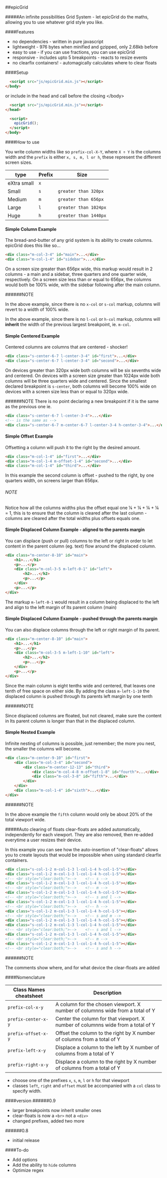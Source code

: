 ##epicGrid

#####An infinite possibilities Grid System - let epicGrid do the maths, allowing you to use whatever grid style you like.

####Features 
* no dependencies - written in pure javascript
* lightweight - 976 bytes when minified and gzipped, only 2.68kb before
* easy to use - if you can use fractions, you can use epicGrid
* responsive - includes upto 5 breakpoints - reacts to resize events
* no clearfix containers! - automagically calculates where to clear floats

####Setup
```html
  <script src="js/epicGrid.min.js"></script>
</body>
```
or include in the head and call before the closing &lt;/body&gt;
```html
  <script src="js/epicGrid.min.js"></script>
</head>

  <script>
    epicGrid();
  </script>
</body>
```
####How to use

You write column widths like so `prefix-col-X-Y`, where `X ÷ Y` is the columns width and the `prefix` is either `x, s, m, l or h`, these represent the different screen sizes.

| type | Prefix | Size |
|------|--------|------|
|eXtra small |`x`| |
|Small |`s`| `greater than 320px`|
|Medium |`m`| `greater than 656px`|
|Large |`l`| `greater than 1024px`|
|Huge |`h`| `greater than 1440px`|

#### Simple Column Example

The bread-and-butter of any grid system is its ability to create columns. epicGrid does this like so...

```html
<div class="m-col-3-4" id="main">...</div>
<div class="m-col-1-4" id="sidebar">...</div>
```

On a screen size greater than 656px wide, this markup would result in 2 columns - a main and a sidebar, three quarters and one quarter wide, respectively. On a screen size less than or equal to 656px, the columns would both be 100% wide, with the sidebar following after the main column.

######NOTE

In the above example, since there is no `x-col` or `s-col` markup, columns will revert to a width of 100% wide.

In the above example, since there is no `l-col` or `h-col` markup, columns will **inherit** the width of the previous largest breakpoint, ie. `m-col`.

#### Simple Centered Example

Centered columns are columns that are centered - shocker!

```html
<div class="s-center-6-7 l-center-3-4" id="first">...</div>
<div class="s-center-6-7 l-center-3-4" id="second">...</div>
```

On devices greater than 320px wide both columns will be six sevenths wide and centered. On devices with a screen size greater than 1024px wide both columns will be three quarters wide and centered. Since the smallest declared breakpoint is `s-center`, both columns will become 100% wide on devices with a screen size less than or equal to 320px wide.

######NOTE
There is no point declaring a new breakpoint if it is the same as the previous one ie.
```html
<div class="s-center-6-7 l-center-3-4">...</div>
<!-- is the same as -->
<div class="s-center-6-7 m-center-6-7 l-center-3-4 h-center-3-4">...</div>
```

#### Simple Offset Example

Offsetting a column will push it to the right by the desired amount.

```html
<div class="m-col-1-4" id="first">...</div>
<div class="m-col-1-4 m-offset-1-4" id="second">...</div>
<div class="m-col-1-4" id="third">...</div>
```

In this example the second column is offset - pushed to the right, by one quarters width, on screens larger than 656px. 

###### NOTE

Notice how all the columns widths plus the offset equal one ¼ + ¼ + ¼ + ¼ = 1, this is to ensure that the column is cleared after the last column - columns are cleared after the total widths plus offsets equals one.

#### Simple Displaced Column Example - aligned to the parents margin

You can displace (push or pull) columns to the left or right in order to let content in the parent column (eg. text) flow around the displaced column.

```html
<div class="m-center-8-10" id="main">
    <h1>...</h1>
    <p>...</p>
    <div class="m-col-3-5 m-left-0-1" id="left">
        <h2>...</h2>
        <p>...</p>
    </div>
    <p>...</p>
</div>
```

The markup `m-left-0-1` would result in a column being displaced to the left and align to the left margin of Its parent column (main)

#### Simple Displaced Column Example - pushed through the parents margin

You can also displace columns through the left or right margin of Its parent.

```html
<div class="m-center-8-10" id="main">
    <h1>...</h1>
    <p>...</p>
    <div class="m-col-3-5 m-left-1-10" id="left">
        <h2>...</h2>
        <p>...</p>
    </div>
    <p>...</p>
</div>
```
Since the main column is eight tenths wide and centered, that leaves one tenth of free space on either side. By adding the class `m-left-1-10` the displaced column is pushed through Its parents left margin by one tenth 

######NOTE

Since displaced columns are floated, but not cleared, make sure the content in Its parent column is longer than that in the displaced column. 


#### Simple Nested Example

Infinite nesting of columns is possible, just remember; the more you nest, the smaller the columns will become.

```html
<div class="m-center-9-10" id="first">
    <div class="m-col-3-4" id="second">
        <div class="m-center-12-13" id="third">
            <div class="m-col-4-8 m-offset-1-8" id="fourth">...</div>
            <div class="m-col-3-8" id="fifth">...</div>
        </div>
    </div>
    <div class="m-col-1-4" id="sixth">...</div>
</div>
```
######NOTE

In the above example the `fifth` column would only be about 20% of the total viewport wide. 

#####Auto clearing of floats
clear-floats are added automatically, independently for each viewport. They are also removed, then re-added everytime a user resizes their device.

In this example you can see how the auto-insertion of "clear-floats" allows you to create layouts that would be impossible when using standard clearfix containers.

```html
<div class="s-col-1-2 m-col-1-3 l-col-1-4 h-col-1-5"></div>
<div class="s-col-1-2 m-col-1-3 l-col-1-4 h-col-1-5"></div>
<!-- <br style="clear:both;">-->    <!-- s -->
<div class="s-col-1-2 m-col-1-3 l-col-1-4 h-col-1-5"></div>
<!-- <br style="clear:both;">-->    <!-- m -->
<div class="s-col-1-2 m-col-1-3 l-col-1-4 h-col-1-5"></div>
<!-- <br style="clear:both;">-->    <!-- s and l -->
<div class="s-col-1-2 m-col-1-3 l-col-1-4 h-col-1-5"></div>
<!-- <br style="clear:both;">-->    <!-- h -->
<div class="s-col-1-2 m-col-1-3 l-col-1-4 h-col-1-5"></div>
<!-- <br style="clear:both;">-->    <!-- s and m -->
<div class="s-col-1-2 m-col-1-3 l-col-1-4 h-col-1-5"></div>
<div class="s-col-1-2 m-col-1-3 l-col-1-4 h-col-1-5"></div>
<!-- <br style="clear:both;">-->    <!-- s and l -->
<div class="s-col-1-2 m-col-1-3 l-col-1-4 h-col-1-5"></div>
<!-- <br style="clear:both;">-->    <!-- m -->
<div class="s-col-1-2 m-col-1-3 l-col-1-4 h-col-1-5"></div>
<!-- <br style="clear:both;">-->    <!-- s and h -->
```

######NOTE

The comments show where, and for what device the clear-floats are added


####Nomenclature

Class Names cheatsheet | Description
-----------------------------|------------
`prefix-col-x-y`  | A column for the chosen viewport. X number of columnns wide from a total of Y
`prefix-center-x-y` | Center the column for that viewport. X number of columnns wide from a total of Y
`prefix-offset-x-y` | Offset the column to the right by X number of columns from a total of Y
`prefix-left-x-y` | Displace a column to the left by X number of columns from a total of Y
`prefix-right-x-y` | Displace a column to the right by X number of columns from a total of Y

* choose one of the prefixes `x`, `s`, `m`, `l` or `h` for that viewport
* classes `left`, `right` and `offset` must be accompanied with a `col` class to specify width.


####version
######0.9
* larger breakpoints now inherit smaller ones
* clear-floats is now a `<br>` not a `<div>`
* changed prefixes, added two more 

######0.8
* initial release


####To-do

* Add options
* Add the ability to `hide` columns
* Optimize regex
